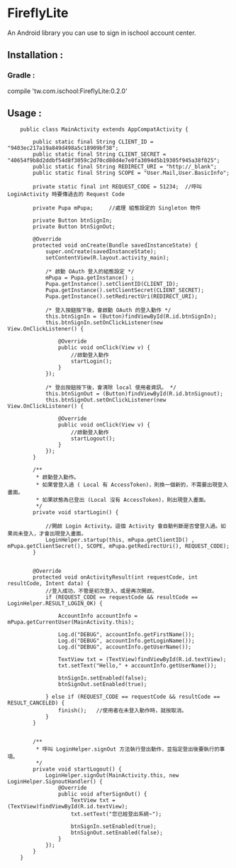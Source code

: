 # FireflyLite
An Android library you can use to sign in ischool account center.

## Installation :
### Gradle :
compile 'tw.com.ischool:FireflyLite:0.2.0'

## Usage :
        public class MainActivity extends AppCompatActivity {
        
            public static final String CLIENT_ID = "9403ec217a19a849d498a5c18909bf38";
            public static final String CLIENT_SECRET = "40654f9b8d2ddbf54d8f3059c2d70cd80d4e7e0fa3094d5b19305f945a38f025";
            public static final String REDIRECT_URI = "http://_blank";
            public static final String SCOPE = "User.Mail,User.BasicInfo";
        
            private static final int REQUEST_CODE = 51234;  //呼叫 LoginActivity 時要傳過去的 Request Code
        
            private Pupa mPupa;     //處理 組態設定的 Singleton 物件
        
            private Button btnSignIn;
            private Button btnSignOut;
        
            @Override
            protected void onCreate(Bundle savedInstanceState) {
                super.onCreate(savedInstanceState);
                setContentView(R.layout.activity_main);
        
                /* 啟動 OAuth 登入的組態設定 */
                mPupa = Pupa.getInstance() ;
                Pupa.getInstance().setClientID(CLIENT_ID);
                Pupa.getInstance().setClientSecret(CLIENT_SECRET);
                Pupa.getInstance().setRedirectUri(REDIRECT_URI);
        
                /* 登入按鈕按下後，會啟動 OAuth 的登入動作 */
                this.btnSignIn = (Button)findViewById(R.id.btnSignIn);
                this.btnSignIn.setOnClickListener(new View.OnClickListener() {
        
                    @Override
                    public void onClick(View v) {
                        //啟動登入動作
                        startLogin();
                    }
                });
        
                /* 登出按鈕按下後，會清除 local 使用者資訊。 */
                this.btnSignOut = (Button)findViewById(R.id.btnSignout);
                this.btnSignOut.setOnClickListener(new View.OnClickListener() {
        
                    @Override
                    public void onClick(View v) {
                        //啟動登入動作
                        startLogout();
                    }
                });
            }
        
            /**
             * 啟動登入動作。
             * 如果曾登入過 ( Local 有 AccessToken)，則換一個新的，不需要出現登入畫面。
             * 如果狀態為已登出 (Local 沒有 AccessToken)，則出現登入畫面。
             */
            private void startLogin() {
        
                //開啟 Login Activity。這個 Activity 會自動判斷是否曾登入過。如果尚未登入，才會出現登入畫面。
                LoginHelper.startup(this, mPupa.getClientID() , mPupa.getClientSecret(), SCOPE, mPupa.getRedirectUri(), REQUEST_CODE);
            }
        
        
            @Override
            protected void onActivityResult(int requestCode, int resultCode, Intent data) {
                //登入成功，不管是初次登入，或是再次開啟。
                if (REQUEST_CODE == requestCode && resultCode == LoginHelper.RESULT_LOGIN_OK) {
        
                    AccountInfo accountInfo = mPupa.getCurrentUser(MainActivity.this);
        
                    Log.d("DEBUG", accountInfo.getFirstName());
                    Log.d("DEBUG", accountInfo.getLoginName());
                    Log.d("DEBUG", accountInfo.getUserName());
        
                    TextView txt = (TextView)findViewById(R.id.textView);
                    txt.setText("Hello," + accountInfo.getUserName());
        
                    btnSignIn.setEnabled(false);
                    btnSignOut.setEnabled(true);
        
                } else if (REQUEST_CODE == requestCode && resultCode == RESULT_CANCELED) {
                    finish();   //使用者在未登入動作時，就按取消。
                }
            }
        
        
            /**
             * 呼叫 LoginHelper.signOut 方法執行登出動作，並指定登出後要執行的事項。
             */
            private void startLogout() {
                LoginHelper.signOut(MainActivity.this, new LoginHelper.SignoutHandler() {
                    @Override
                    public void afterSignOut() {
                        TextView txt = (TextView)findViewById(R.id.textView);
                        txt.setText("您已經登出系統~");
        
                        btnSignIn.setEnabled(true);
                        btnSignOut.setEnabled(false);
                    }
                });
            }
        }
